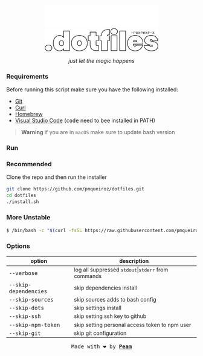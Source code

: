 <!-- VARS -->
[peam-url]: https://pmqueiroz.dev/
[git-url]: https://git-scm.com/
[curl-url]: https://curl.se/
[brew-url]: https://brew.sh/
[unix-url]: https://en.wikipedia.org/wiki/Unix
[code-url]: https://code.visualstudio.com/
<!-- END_VARS -->

<div align="center" >
   <img src="./.github/assets/white-logo.svg#gh-dark-mode-only" width=300>
   <img src="./.github/assets/black-logo.svg#gh-light-mode-only" width=300>

   _just let the magic happens_
</div>

### Requirements

Before running this script make sure you have the following installed:
   * [Git][git-url]
   * [Curl][curl-url]
   * [Homebrew][brew-url]
   * [Visual Studio Code][code-url] (<kbd>code</kbd> need to bee installed in PATH)

> **Warning** if you are in `macOS` make sure to update bash version

### Run

### Recommended

Clone the repo and then run the installer

```sh
git clone https://github.com/pmqueiroz/dotfiles.git
cd dotfiles
./install.sh
```

### More Unstable

```sh
$ /bin/bash -c "$(curl -fsSL https://raw.githubusercontent.com/pmqueiroz/dotfiles/release/install.sh)"
```

### Options

| option  |          description             |
|---------|----------------------------------|
| <kbd>--verbose</kbd> | log all suppressed `stdout`\|`stderr` from commands |
| <kbd>--skip-dependencies</kbd> | skip dependencies install |
| <kbd>--skip-sources</kbd> | skip sources adds to bash config |
| <kbd>--skip-dots</kbd> | skip settings install |
| <kbd>--skip-ssh</kbd> | skip setting ssh key to github |
| <kbd>--skip-npm-token</kbd> | skip setting personal access token to npm user |
| <kbd>--skip-git</kbd> | skip git configuration |

<div align="center">

<samp>Made with :heart: by [**Peam**][peam-url]</samp> 

</div>
